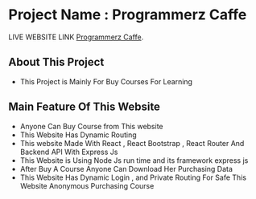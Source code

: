 # Project Name : Programmerz Caffe 

LIVE WEBSITE LINK [Programmerz Caffe](https://learning-management-b51ba.web.app/).

## About This Project
- This Project is Mainly For Buy Courses For Learning

## Main Feature Of This Website 
- Anyone Can Buy Course from This website
- This Website Has Dynamic Routing 
- This website Made With React , React Bootstrap , React Router And Backend API With Express Js
- This Website is Using Node Js run time and its framework express js 
- After Buy A Course Anyone Can Download Her Purchasing Data 
- This Website Has Dynamic Login , and Private Routing For Safe This Website Anonymous Purchasing Course 